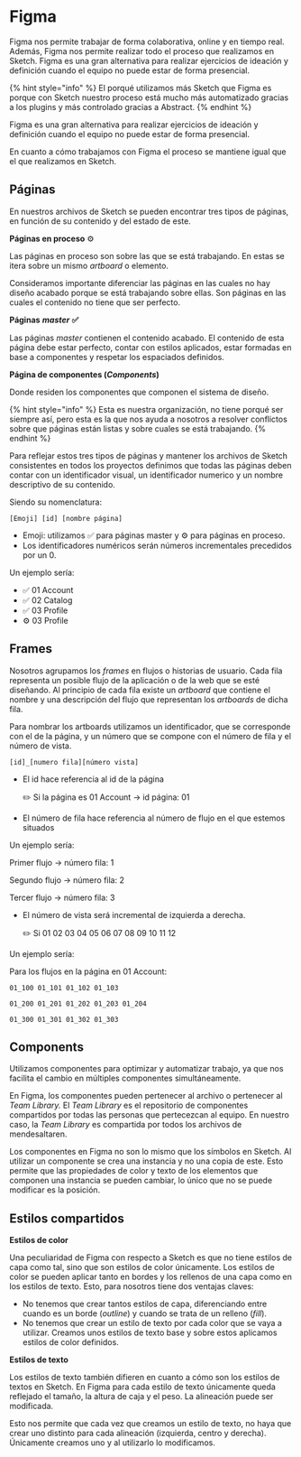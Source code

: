 # Figma

Figma nos permite trabajar de forma colaborativa, online y en tiempo real. Además, Figma nos permite realizar todo el proceso que realizamos en Sketch. Figma es una gran alternativa para realizar ejercicios de ideación y definición cuando el equipo no puede estar de forma presencial.

{% hint style="info" %}
El porqué utilizamos más Sketch que Figma es porque con Sketch nuestro proceso está mucho más automatizado gracias a los plugins y más controlado gracias a Abstract.
{% endhint %}

Figma es una gran alternativa para realizar ejercicios de ideación y definición cuando el equipo no puede estar de forma presencial.

En cuanto a cómo trabajamos con Figma el proceso se mantiene igual que el que realizamos en Sketch.

## Páginas

En nuestros archivos de Sketch se pueden encontrar tres tipos de páginas, en función de su contenido y del estado de este.

**Páginas en proceso** ⚙️

Las páginas en proceso son sobre las que se está trabajando. En estas se itera sobre un mismo _artboard_ o elemento.

Consideramos importante diferenciar las páginas en las cuales no hay diseño acabado porque se está trabajando sobre ellas. Son páginas en las cuales el contenido no tiene que ser perfecto.

**Páginas** _**master**_  **✅**

Las páginas _master_ contienen el contenido acabado. El contenido de esta página debe estar perfecto, contar con estilos aplicados, estar formadas en base a componentes y respetar los espaciados definidos.

**Página de componentes \(**_**Components**_**\)**

Donde residen los componentes que componen el sistema de diseño.

{% hint style="info" %}
Esta es nuestra organización, no tiene porqué ser siempre así, pero esta es la que nos ayuda a nosotros a resolver conflictos sobre que páginas están listas y sobre cuales se está trabajando.
{% endhint %}

Para reflejar estos tres tipos de páginas y mantener los archivos de Sketch consistentes en todos los proyectos definimos que todas las páginas deben contar con un identificador visual, un identificador numerico y un nombre descriptivo de su contenido.

Siendo su nomenclatura:

```text
[Emoji] [id] [nombre página]
```

* Emoji: utilizamos ✅ para páginas master y ⚙️ para páginas en proceso.
* Los identificadores numéricos serán números incrementales precedidos por un 0.

Un ejemplo sería:

* ✅ 01 Account
* ✅ 02 Catalog
* ✅ 03 Profile
* ⚙️ 03 Profile

## Frames

Nosotros agrupamos los _frames_ en flujos o historias de usuario. Cada fila representa un posible flujo de la aplicación o de la web que se esté diseñando. Al principio de cada fila existe un _artboard_ que contiene el nombre y una descripción del flujo que representan los _artboards_ de dicha fila.

Para nombrar los artboards utilizamos un identificador, que se corresponde con el de la página, y un número que se compone con el número de fila y el número de vista.

```text
[id]_[numero fila][número vista]
```

* El id hace referencia al id de la página

  ✏️ Si la página es 01 Account → id página: 01

* El número de fila hace referencia al número de flujo en el que estemos situados

Un ejemplo sería:

Primer flujo → número fila: 1

Segundo flujo → número fila: 2

Tercer flujo → número fila: 3

* El número de vista será incremental de izquierda a derecha.

  ✏️ Si 01 02 03 04 05 06 07 08 09 10 11 12

Un ejemplo sería:

Para los flujos en la página en 01 Account:

```text
01_100 01_101 01_102 01_103

01_200 01_201 01_202 01_203 01_204

01_300 01_301 01_302 01_303
```

## Components

Utilizamos componentes para optimizar y automatizar trabajo, ya que nos facilita el cambio en múltiples componentes simultáneamente.

En Figma, los componentes pueden pertenecer al archivo o pertenecer al _Team Library._ El _Team Library_ es el repositorio de componentes compartidos por todas las personas que pertecezcan al equipo. En nuestro caso, la _Team Library_ es compartida por todos los archivos de mendesaltaren.

Los componentes en Figma no son lo mismo que los símbolos en Sketch. Al utilizar un componente se crea una instancia y no una copia de este. Esto permite que las propiedades de color y texto de los elementos que componen una instancia se pueden cambiar, lo único que no se puede modificar es la posición.

## Estilos compartidos

**Estilos de color**

Una peculiaridad de Figma con respecto a Sketch es que no tiene estilos de capa como tal, sino que son estilos de color únicamente. Los estilos de color se pueden aplicar tanto en bordes y los rellenos de una capa como en los estilos de texto. Esto, para nosotros tiene dos ventajas claves:

* No tenemos que crear tantos estilos de capa, diferenciando entre cuando es un borde \(_outline_\) y cuando se trata de un relleno \(_fill_\).
* No tenemos que crear un estilo de texto por cada color que se vaya a utilizar. Creamos unos estilos de texto base y sobre estos aplicamos estilos de color definidos.

**Estilos de texto**

Los estilos de texto también difieren en cuanto a cómo son los estilos de textos en Sketch. En Figma para cada estilo de texto únicamente queda reflejado el tamaño, la altura de caja y el peso. La alineación puede ser modificada.

Esto nos permite que cada vez que creamos un estilo de texto, no haya que crear uno distinto para cada alineación \(izquierda, centro y derecha\). Únicamente creamos uno y al utilizarlo lo modificamos.

